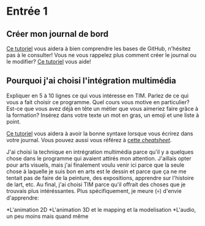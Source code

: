# Entrée 1
## Créer mon journal de bord
[Ce tutoriel](https://guides.github.com/activities/hello-world/) vous aidera à bien comprendre les bases de GitHub, n'hésitez pas à le consulter!
Vous ne vous rappelez plus comment créer le journal ou le modifier? [Ce tutoriel](https://youtu.be/lX3bpuLK_Sg) vous aide!

## Pourquoi j'ai choisi l'intégration multimédia
Expliquer en 5 à 10 lignes ce qui vous intéresse en TIM. Parlez de ce qui vous a fait choisir ce programme. Quel cours vous motive en particulier? Est-ce que vous avez déjà en tête un métier que vous aimeriez faire grâce à la formation? Insérez dans votre texte un mot en gras, un emoji et une liste à point.

[Ce tutoriel](https://guides.github.com/features/mastering-markdown/) vous aidera à avoir la bonne syntaxe lorsque vous écrirez dans votre journal. Vous pouvez aussi vous référez à [cette *cheatsheet*](https://github.com/tchapi/markdown-cheatsheet/blob/master/README.md).

J'ai choisi la technique en intrégration multimédia parce qu'il y a quelques chose dans le programme qui avaient attirés mon attention. J'aillais opter pour arts visuels, mais j'ai finalement voulu venir ici parce que la seule chose à laquelle je suis bon en arts est le dessin et parce que ça ne me tentait pas de faire de la peinture, des expositions, apprendre sur l'histoire de lart, etc. Au final, j'ai choisi TIM parce qu'il offrait des choses que je trouvais plus intéréssantes. Plus spécifiquement, je meure (💀) d'envie d'apprendre:

*L'animation 2D
*L'animation 3D et le mapping et la modelisation
*L'audio, un peu moins mais quand même

